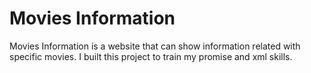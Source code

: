 # Movies Information

Movies Information is a website that can show information related with specific movies.
I built this project to train my promise and xml skills.
